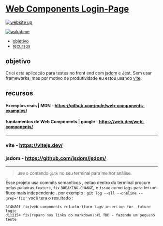 
# [Web Components Login-Page](https://jsdom-deploy.vercel.app/)

  <!-- website-up -->
  <a href="https://github.com/edoardottt/READMENATOR">
    <img src="https://github.com/edoardottt/READMENATOR/blob/master/images/website-up.svg" alt="website up" />
  </a>
  
  [![wakatime](https://wakatime.com/badge/github/97revenge/jsdom-trial.svg)](https://wakatime.com/badge/github/97revenge/jsdom-trial)


- [objetivo](#objetivo)
- [recursos](#recursos)

## objetivo

Criei esta aplicação para testes no front end com [jsdom](#jsdom) e Jest. Sem usar frameworks, mas por motivo de produtividade eu estou usando [vite](#vite).

## recursos

#### Exemplos reais | MDN - https://github.com/mdn/web-components-examples/

#### fundamentos de Web Components | google - https://web.dev/web-components/

---

### vite - https://vitejs.dev/

### jsdom - https://github.com/jsdom/jsdom/

---


> use o comando `gitk` no seu terminal para melhor análise. 


Esse projeto usa commits semanticos , entao dentro do terminal procure pelas palavras `feature`, `fix` `BREAKING-CHANGE`, e `issue` como tags para ter um fluxo mais independente .
por exemplo : 
`git log --all --oneline --grep='fix'`
você tera o resultado : 
```
3f4b80f fix(web-components refactor)form tags insertion for  future logic
d112154 fix(reparo nos links do markdown):#1 TDD - fazendo um pequeno teste
``` 




